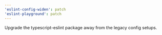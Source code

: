 ```yaml
---
'eslint-config-widen': patch
'eslint-playground': patch
---
```


Upgrade the typescript-eslint package away from the legacy config setups.
